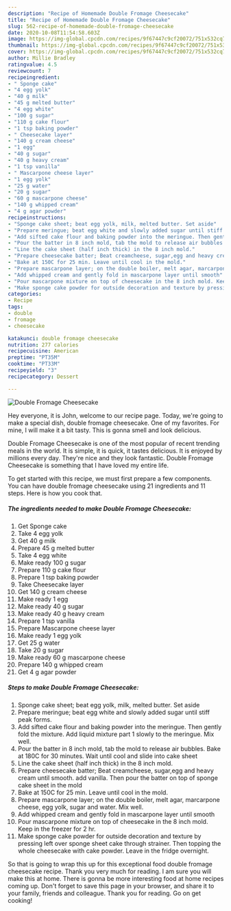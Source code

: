 ```yaml
---
description: "Recipe of Homemade Double Fromage Cheesecake"
title: "Recipe of Homemade Double Fromage Cheesecake"
slug: 562-recipe-of-homemade-double-fromage-cheesecake
date: 2020-10-08T11:54:58.603Z
image: https://img-global.cpcdn.com/recipes/9f67447c9cf20072/751x532cq70/double-fromage-cheesecake-recipe-main-photo.jpg
thumbnail: https://img-global.cpcdn.com/recipes/9f67447c9cf20072/751x532cq70/double-fromage-cheesecake-recipe-main-photo.jpg
cover: https://img-global.cpcdn.com/recipes/9f67447c9cf20072/751x532cq70/double-fromage-cheesecake-recipe-main-photo.jpg
author: Millie Bradley
ratingvalue: 4.5
reviewcount: 7
recipeingredient:
- " Sponge cake"
- "4 egg yolk"
- "40 g milk"
- "45 g melted butter"
- "4 egg white"
- "100 g sugar"
- "110 g cake flour"
- "1 tsp baking powder"
- " Cheesecake layer"
- "140 g cream cheese"
- "1 egg"
- "40 g sugar"
- "40 g heavy cream"
- "1 tsp vanilla"
- " Mascarpone cheese layer"
- "1 egg yolk"
- "25 g water"
- "20 g sugar"
- "60 g mascarpone cheese"
- "140 g whipped cream"
- "4 g agar powder"
recipeinstructions:
- "Sponge cake sheet; beat egg yolk, milk, melted butter. Set aside"
- "Prepare meringue; beat egg white and slowly added sugar until stiff peak forms."
- "Add sifted cake flour and baking powder into the meringue. Then gently fold the mixture. Add liquid mixture part 1 slowly to the meringue. Mix well."
- "Pour the batter in 8 inch mold, tab the mold to release air bubbles. Bake at 180C for 30 minutes. Wait until cool and slide into cake sheet"
- "Line the cake sheet (half inch thick) in the 8 inch mold."
- "Prepare cheesecake batter; Beat creamcheese, sugar,egg and heavy cream until smooth. add vanilla. Then pour the batter on top of sponge cake sheet in the mold"
- "Bake at 150C for 25 min. Leave until cool in the mold."
- "Prepare mascarpone layer; on the double boiler, melt agar, marcarpone cheese, egg yolk, sugar and water. Mix well."
- "Add whipped cream and gently fold in mascarpone layer until smooth"
- "Pour mascarpone mixture on top of cheesecake in the 8 inch mold. Keep in the freezer for 2 hr."
- "Make sponge cake powder for outside decoration and texture by pressing left over sponge sheet cake through strainer. Then topping the whole cheesecake with cake powder. Leave in the fridge overnight."
categories:
- Recipe
tags:
- double
- fromage
- cheesecake

katakunci: double fromage cheesecake 
nutrition: 277 calories
recipecuisine: American
preptime: "PT35M"
cooktime: "PT33M"
recipeyield: "3"
recipecategory: Dessert

---
```



![Double Fromage Cheesecake](https://img-global.cpcdn.com/recipes/9f67447c9cf20072/751x532cq70/double-fromage-cheesecake-recipe-main-photo.jpg)

Hey everyone, it is John, welcome to our recipe page. Today, we're going to make a special dish, double fromage cheesecake. One of my favorites. For mine, I will make it a bit tasty. This is gonna smell and look delicious.



Double Fromage Cheesecake is one of the most popular of recent trending meals in the world. It is simple, it is quick, it tastes delicious. It is enjoyed by millions every day. They're nice and they look fantastic. Double Fromage Cheesecake is something that I have loved my entire life.


To get started with this recipe, we must first prepare a few components. You can have double fromage cheesecake using 21 ingredients and 11 steps. Here is how you cook that.

<!--inarticleads1-->

##### The ingredients needed to make Double Fromage Cheesecake:

1. Get  Sponge cake
1. Take 4 egg yolk
1. Get 40 g milk
1. Prepare 45 g melted butter
1. Take 4 egg white
1. Make ready 100 g sugar
1. Prepare 110 g cake flour
1. Prepare 1 tsp baking powder
1. Take  Cheesecake layer
1. Get 140 g cream cheese
1. Make ready 1 egg
1. Make ready 40 g sugar
1. Make ready 40 g heavy cream
1. Prepare 1 tsp vanilla
1. Prepare  Mascarpone cheese layer
1. Make ready 1 egg yolk
1. Get 25 g water
1. Take 20 g sugar
1. Make ready 60 g mascarpone cheese
1. Prepare 140 g whipped cream
1. Get 4 g agar powder




<!--inarticleads2-->

##### Steps to make Double Fromage Cheesecake:

1. Sponge cake sheet; beat egg yolk, milk, melted butter. Set aside
1. Prepare meringue; beat egg white and slowly added sugar until stiff peak forms.
1. Add sifted cake flour and baking powder into the meringue. Then gently fold the mixture. Add liquid mixture part 1 slowly to the meringue. Mix well.
1. Pour the batter in 8 inch mold, tab the mold to release air bubbles. Bake at 180C for 30 minutes. Wait until cool and slide into cake sheet
1. Line the cake sheet (half inch thick) in the 8 inch mold.
1. Prepare cheesecake batter; Beat creamcheese, sugar,egg and heavy cream until smooth. add vanilla. Then pour the batter on top of sponge cake sheet in the mold
1. Bake at 150C for 25 min. Leave until cool in the mold.
1. Prepare mascarpone layer; on the double boiler, melt agar, marcarpone cheese, egg yolk, sugar and water. Mix well.
1. Add whipped cream and gently fold in mascarpone layer until smooth
1. Pour mascarpone mixture on top of cheesecake in the 8 inch mold. Keep in the freezer for 2 hr.
1. Make sponge cake powder for outside decoration and texture by pressing left over sponge sheet cake through strainer. Then topping the whole cheesecake with cake powder. Leave in the fridge overnight.




So that is going to wrap this up for this exceptional food double fromage cheesecake recipe. Thank you very much for reading. I am sure you will make this at home. There is gonna be more interesting food at home recipes coming up. Don't forget to save this page in your browser, and share it to your family, friends and colleague. Thank you for reading. Go on get cooking!
